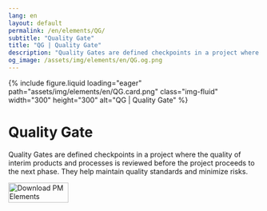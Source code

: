 ```yaml
---
lang: en
layout: default
permalink: /en/elements/QG/
subtitle: "Quality Gate"
title: "QG | Quality Gate"
description: "Quality Gates are defined checkpoints in a project where the quality of interim products and processes is reviewed before the project proceeds to the next phase. They help maintain quality standards and minimize risks."
og_image: /assets/img/elements/en/QG.og.png
---
```


{% include figure.liquid loading="eager" path="assets/img/elements/en/QG.card.png" class="img-fluid" width="300" height="300" alt="QG | Quality Gate" %}

# Quality Gate

Quality Gates are defined checkpoints in a project where the quality of interim products and processes is reviewed before the project proceeds to the next phase. They help maintain quality standards and minimize risks.

<a href="https://apps.apple.com/app/apple-store/id6738084498?pt=127441684&ct=website&mt=8">
  <img src="{{ "assets/img/en/appstore.png" | relative_url }}" width="120" height="40" alt="Download PM Elements">
</a>
